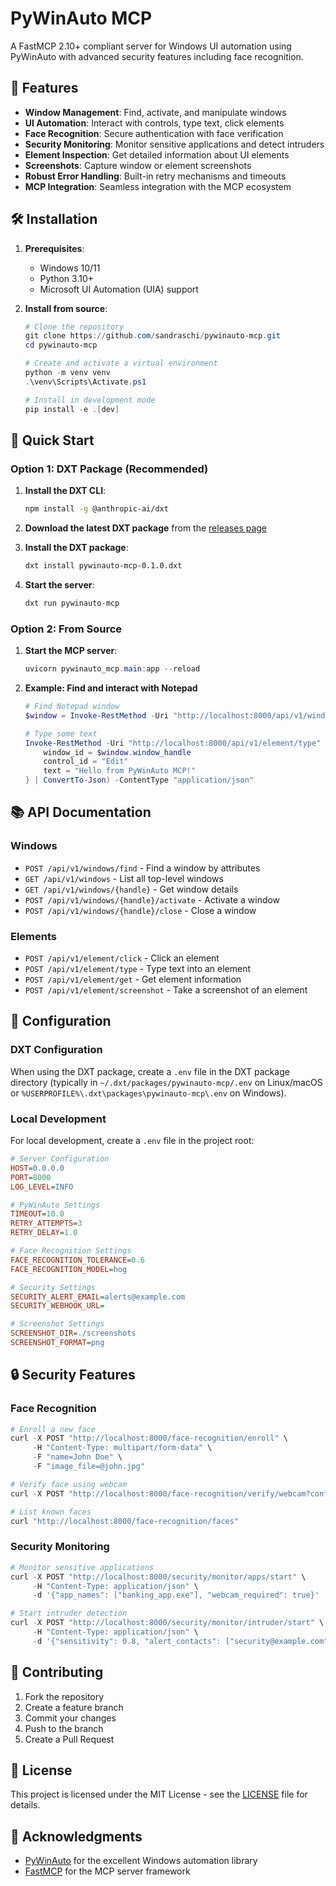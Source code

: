 # PyWinAuto MCP

A FastMCP 2.10+ compliant server for Windows UI automation using PyWinAuto with advanced security features including face recognition.

## 🚀 Features

- **Window Management**: Find, activate, and manipulate windows
- **UI Automation**: Interact with controls, type text, click elements
- **Face Recognition**: Secure authentication with face verification
- **Security Monitoring**: Monitor sensitive applications and detect intruders
- **Element Inspection**: Get detailed information about UI elements
- **Screenshots**: Capture window or element screenshots
- **Robust Error Handling**: Built-in retry mechanisms and timeouts
- **MCP Integration**: Seamless integration with the MCP ecosystem

## 🛠 Installation

1. **Prerequisites**:
   - Windows 10/11
   - Python 3.10+
   - Microsoft UI Automation (UIA) support

2. **Install from source**:
   ```powershell
   # Clone the repository
   git clone https://github.com/sandraschi/pywinauto-mcp.git
   cd pywinauto-mcp
   
   # Create and activate a virtual environment
   python -m venv venv
   .\venv\Scripts\Activate.ps1
   
   # Install in development mode
   pip install -e .[dev]
   ```


## 🚀 Quick Start

### Option 1: DXT Package (Recommended)

1. **Install the DXT CLI**:
   ```bash
   npm install -g @anthropic-ai/dxt
   ```


2. **Download the latest DXT package** from the [releases page](https://github.com/sandraschi/pywinauto-mcp/releases)

3. **Install the DXT package**:
   ```bash
   dxt install pywinauto-mcp-0.1.0.dxt
   ```


4. **Start the server**:
   ```bash
   dxt run pywinauto-mcp
   ```


### Option 2: From Source

1. **Start the MCP server**:
   ```powershell
   uvicorn pywinauto_mcp.main:app --reload
   ```


2. **Example: Find and interact with Notepad**
   ```powershell
   # Find Notepad window
   $window = Invoke-RestMethod -Uri "http://localhost:8000/api/v1/windows/find" -Method Post -Body (@{title="Untitled - Notepad"; timeout=5} | ConvertTo-Json) -ContentType "application/json"
   
   # Type some text
   Invoke-RestMethod -Uri "http://localhost:8000/api/v1/element/type" -Method Post -Body (@{
       window_id = $window.window_handle
       control_id = "Edit"
       text = "Hello from PyWinAuto MCP!"
   } | ConvertTo-Json) -ContentType "application/json"
   ```

## 📚 API Documentation

### Windows
- `POST /api/v1/windows/find` - Find a window by attributes
- `GET /api/v1/windows` - List all top-level windows
- `GET /api/v1/windows/{handle}` - Get window details
- `POST /api/v1/windows/{handle}/activate` - Activate a window
- `POST /api/v1/windows/{handle}/close` - Close a window

### Elements
- `POST /api/v1/element/click` - Click an element
- `POST /api/v1/element/type` - Type text into an element
- `POST /api/v1/element/get` - Get element information
- `POST /api/v1/element/screenshot` - Take a screenshot of an element

## 🔧 Configuration

### DXT Configuration

When using the DXT package, create a `.env` file in the DXT package directory (typically in `~/.dxt/packages/pywinauto-mcp/.env` on Linux/macOS or `%USERPROFILE%\.dxt\packages\pywinauto-mcp\.env` on Windows).

### Local Development

For local development, create a `.env` file in the project root:

```ini
# Server Configuration
HOST=0.0.0.0
PORT=8000
LOG_LEVEL=INFO

# PyWinAuto Settings
TIMEOUT=10.0
RETRY_ATTEMPTS=3
RETRY_DELAY=1.0

# Face Recognition Settings
FACE_RECOGNITION_TOLERANCE=0.6
FACE_RECOGNITION_MODEL=hog

# Security Settings
SECURITY_ALERT_EMAIL=alerts@example.com
SECURITY_WEBHOOK_URL=

# Screenshot Settings
SCREENSHOT_DIR=./screenshots
SCREENSHOT_FORMAT=png
```

## 🔒 Security Features

### Face Recognition

```python
# Enroll a new face
curl -X POST "http://localhost:8000/face-recognition/enroll" \
     -H "Content-Type: multipart/form-data" \
     -F "name=John Doe" \
     -F "image_file=@john.jpg"

# Verify face using webcam
curl -X POST "http://localhost:8000/face-recognition/verify/webcam?confidence_threshold=0.7"

# List known faces
curl "http://localhost:8000/face-recognition/faces"
```

### Security Monitoring

```python
# Monitor sensitive applications
curl -X POST "http://localhost:8000/security/monitor/apps/start" \
     -H "Content-Type: application/json" \
     -d '{"app_names": ["banking_app.exe"], "webcam_required": true}'

# Start intruder detection
curl -X POST "http://localhost:8000/security/monitor/intruder/start" \
     -H "Content-Type: application/json" \
     -d '{"sensitivity": 0.8, "alert_contacts": ["security@example.com"]}'
```

## 🤝 Contributing

1. Fork the repository
2. Create a feature branch
3. Commit your changes
4. Push to the branch
5. Create a Pull Request

## 📄 License

This project is licensed under the MIT License - see the [LICENSE](LICENSE) file for details.

## 🙏 Acknowledgments

- [PyWinAuto](https://pywinauto.github.io/) for the excellent Windows automation library
- [FastMCP](https://github.com/wandb/fastmcp) for the MCP server framework
